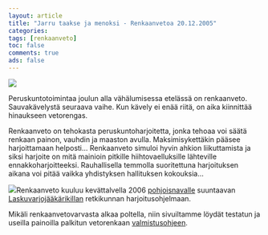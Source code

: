 ```yaml
--- 
layout: article 
title: "Jarru taakse ja menoksi - Renkaanvetoa 20.12.2005" 
categories: 
tags: [renkaanveto]
toc: false 
comments: true 
ads: false 
--- 
```


![](http://uusi.kerkesix.fi/Media/Default/BlogPost/blog/renkaanveto-20.12.2005/peruskuntorengas20051220_02b.jpg)

Peruskuntotoimintaa joulun alla vähälumisessa etelässä on renkaanveto.
Sauvakävelystä seuraava vaihe. Kun kävely ei enää riitä, on aika
kiinnittää hinaukseen vetorengas.

Renkaanveto on tehokasta peruskuntoharjoitetta, jonka tehoaa voi säätä
renkaan painon, vauhdin ja maaston avulla. Maksimisykettäkin pääsee
harjoittamaan helposti... Renkaanveto simuloi hyvin ahkion liikuttamista
ja siksi harjoite on mitä mainioin pitkille hiihtovaelluksille
lähteville ennakkoharjoitteeksi. Rauhallisella temmolla suoritettuna
harjoituksen aikana voi pitää vaikka yhdistyksen hallituksen
kokouksia...

![](/Media/Default/BlogPost/blog/renkaanveto-20.12.2005/peruskuntorengas20051220_01b.jpg)Renkaanveto
kuuluu kevättalvella 2006 [pohjoisnavalle](http://pohjoisnapa.fi/)
suuntaavan [Laskuvarjojääkärikillan](http://lsvjkilta.fi/) retkikunnan
harjoitusohjelmaan.

Mikäli renkaanvetovarvasta alkaa poltella, niin sivuiltamme löydät
testatun ja useilla painoilla palkitun vetorenkaan
[valmistusohjeen](vetorengas).

